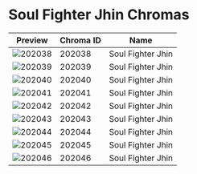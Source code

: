 # Soul Fighter Jhin Chromas



| Preview | Chroma ID | Name |
|---------|-----------|------|
| ![202038](https://raw.communitydragon.org/latest/plugins/rcp-be-lol-game-data/global/default/v1/champion-chroma-images/202/202038.png) | 202038 | Soul Fighter Jhin |
| ![202039](https://raw.communitydragon.org/latest/plugins/rcp-be-lol-game-data/global/default/v1/champion-chroma-images/202/202039.png) | 202039 | Soul Fighter Jhin |
| ![202040](https://raw.communitydragon.org/latest/plugins/rcp-be-lol-game-data/global/default/v1/champion-chroma-images/202/202040.png) | 202040 | Soul Fighter Jhin |
| ![202041](https://raw.communitydragon.org/latest/plugins/rcp-be-lol-game-data/global/default/v1/champion-chroma-images/202/202041.png) | 202041 | Soul Fighter Jhin |
| ![202042](https://raw.communitydragon.org/latest/plugins/rcp-be-lol-game-data/global/default/v1/champion-chroma-images/202/202042.png) | 202042 | Soul Fighter Jhin |
| ![202043](https://raw.communitydragon.org/latest/plugins/rcp-be-lol-game-data/global/default/v1/champion-chroma-images/202/202043.png) | 202043 | Soul Fighter Jhin |
| ![202044](https://raw.communitydragon.org/latest/plugins/rcp-be-lol-game-data/global/default/v1/champion-chroma-images/202/202044.png) | 202044 | Soul Fighter Jhin |
| ![202045](https://raw.communitydragon.org/latest/plugins/rcp-be-lol-game-data/global/default/v1/champion-chroma-images/202/202045.png) | 202045 | Soul Fighter Jhin |
| ![202046](https://raw.communitydragon.org/latest/plugins/rcp-be-lol-game-data/global/default/v1/champion-chroma-images/202/202046.png) | 202046 | Soul Fighter Jhin |